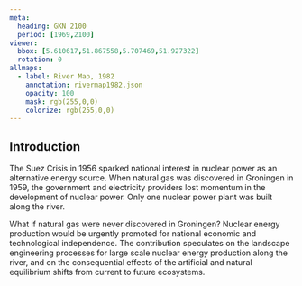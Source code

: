 ```yaml
---
meta:
  heading: GKN 2100
  period: [1969,2100]
viewer:
  bbox: [5.610617,51.867558,5.707469,51.927322]
  rotation: 0
allmaps:
  - label: River Map, 1982
    annotation: rivermap1982.json
    opacity: 100
    mask: rgb(255,0,0)
    colorize: rgb(255,0,0)
---
```


## Introduction

The Suez Crisis in 1956 sparked national interest in nuclear power as an alternative energy source. When natural gas was discovered in Groningen in 1959, the government and electricity providers lost momentum in the development of nuclear power. Only one nuclear power plant was built along the river.

What if natural gas were never discovered in Groningen? Nuclear energy production would be urgently promoted for national economic and technological independence. The contribution speculates on the landscape engineering processes for large scale nuclear energy production along the river, and on the consequential effects of the artificial and natural equilibrium shifts from current to future ecosystems.
